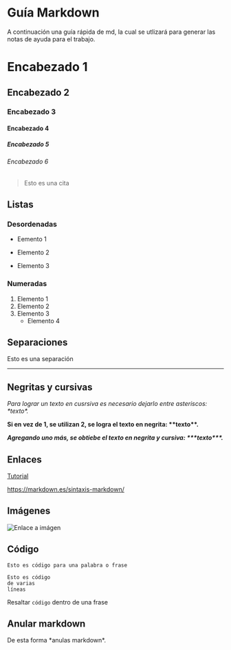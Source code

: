# Guía Markdown
A continuación una guía rápida de md, la cual se utlizará para generar las notas de ayuda para el trabajo.
# Encabezado 1
## Encabezado 2
### Encabezado 3
#### Encabezado 4
##### Encabezado 5
###### Encabezado 6

> Esto es una cita

## Listas
### Desordenadas
- Eemento 1
+ Elemento 2
* Elemento 3

### Numeradas
1. Elemento 1
2. Elemento 2
3. Elemento 3
    - Elemento 4


## Separaciones
Esto es una separación
___
## Negritas y cursivas
*Para lograr un texto en cusrsiva es necesario dejarlo entre asteriscos: \*texto\*.*

**Si en vez de 1, se utilizan 2, se logra el texto en negrita: \*\*texto\*\*.**

***Agregando uno más, se obtiebe el texto en negrita y cursiva: \*\*\*texto\*\*\*.***

## Enlaces
[Tutorial](https://www.youtube.com/watch?v=y6XdzBNC0_0&feature=youtu.be "Video para saber sobre markdown")

<https://markdown.es/sintaxis-markdown/>


## Imágenes
![Enlace a imágen](https://images.unsplash.com/photo-1496449903678-68ddcb189a24?ixlib=rb-4.0.3&ixid=M3wxMjA3fDB8MHxwaG90by1wYWdlfHx8fGVufDB8fHx8fA%3D%3D&auto=format&fit=crop&w=1470&q=80)

## Código
    Esto es código para una palabra o frase
~~~
Esto es código
de varias
líneas
~~~
Resaltar `código` dentro de una frase

## Anular markdown
De esta forma \*anulas markdown*.
